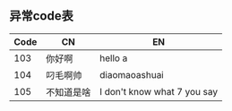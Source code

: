 ## 异常code表
| Code   | CN  | EN                                            |
|--------|-----|-----------------------------------------------|
|103|你好啊|hello a|
|104|叼毛啊帅|diaomaoashuai|
|105|不知道是啥|I don't know what 7 you say|
